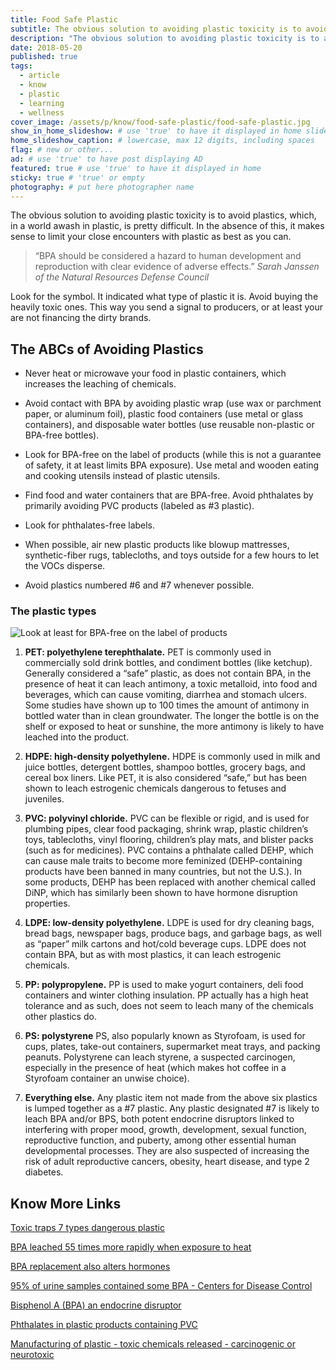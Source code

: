 ```yaml
---
title: Food Safe Plastic
subtitle: The obvious solution to avoiding plastic toxicity is to avoid plastics. Reduce damage by picking the least toxic ones.
description: "The obvious solution to avoiding plastic toxicity is to avoid plastics, which, in a world awash in plastic, is pretty difficult. In the absence of this, it..."
date: 2018-05-20
published: true
tags:
  - article
  - know
  - plastic
  - learning
  - wellness
cover_image: /assets/p/know/food-safe-plastic/food-safe-plastic.jpg
show_in_home_slideshow: # use 'true' to have it displayed in home slideshow
home_slideshow_caption: # lowercase, max 12 digits, including spaces
flag: # new or other...
ad: # use 'true' to have post displaying AD
featured: true # use 'true' to have it displayed in home
sticky: true # 'true' or empty
photography: # put here photographer name
---
```



The obvious solution to avoiding plastic toxicity is to avoid plastics, which, in a world awash in plastic, is pretty difficult. In the absence of this, it makes sense to limit your close encounters with plastic as best as you can.

>“BPA should be considered a hazard to human development and reproduction with clear evidence of adverse effects.” _Sarah Janssen of the Natural Resources Defense Council_

Look for the symbol. It indicated what type of plastic it is. Avoid buying the heavily toxic ones. This way you send a signal to producers, or at least your are not financing the dirty brands.


## The ABCs of Avoiding Plastics

- Never heat or microwave your food in plastic containers, which increases the leaching of chemicals.

- Avoid contact with BPA by avoiding plastic wrap (use wax or parchment paper, or aluminum foil), plastic food containers (use metal or glass containers), and disposable water bottles (use reusable non-plastic or BPA-free bottles).

- Look for BPA-free on the label of products (while this is not a guarantee of safety, it at least limits BPA exposure). Use metal and wooden eating and cooking utensils instead of plastic utensils.

- Find food and water containers that are BPA-free. Avoid phthalates by primarily avoiding PVC products (labeled as #3 plastic).

- Look for phthalates-free labels.

- When possible, air new plastic products like blowup mattresses, synthetic-fiber rugs, tablecloths, and toys outside for a few hours to let the VOCs disperse.

- Avoid plastics numbered #6 and #7 whenever possible.


### The plastic types

![Look at least for BPA-free on the label of products](/assets/p/know/food-safe-plastic/food-safe-plastic-02.jpg)


1. **PET: polyethylene terephthalate.** PET is commonly used in commercially sold drink bottles, and condiment bottles (like ketchup). Generally considered a “safe” plastic, as does not contain BPA, in the presence of heat it can leach antimony, a toxic metalloid, into food and beverages, which can cause vomiting, diarrhea and stomach ulcers. Some studies have shown up to 100 times the amount of antimony in bottled water than in clean groundwater. The longer the bottle is on the shelf or exposed to heat or sunshine, the more antimony is likely to have leached into the product.

2. **HDPE: high-density polyethylene.** HDPE is commonly used in milk and juice bottles, detergent bottles, shampoo bottles, grocery bags, and cereal box liners. Like PET, it is also considered “safe,” but has been shown to leach estrogenic chemicals dangerous to fetuses and juveniles.

3. **PVC: polyvinyl chloride.** PVC can be flexible or rigid, and is used for plumbing pipes, clear food packaging, shrink wrap, plastic children’s toys, tablecloths, vinyl flooring, children’s play mats, and blister packs (such as for medicines). PVC contains a phthalate called DEHP, which can cause male traits to become more feminized (DEHP-containing products have been banned in many countries, but not the U.S.). In some products, DEHP has been replaced with another chemical called DiNP, which has similarly been shown to have hormone disruption properties.

4. **LDPE: low-density polyethylene.** LDPE is used for dry cleaning bags, bread bags, newspaper bags, produce bags, and garbage bags, as well as “paper” milk cartons and hot/cold beverage cups. LDPE does not contain BPA, but as with most plastics, it can leach estrogenic chemicals.

5. **PP: polypropylene.** PP is used to make yogurt containers, deli food containers and winter clothing insulation. PP actually has a high heat tolerance and as such, does not seem to leach many of the chemicals other plastics do.

6. **PS: polystyrene** PS, also popularly known as Styrofoam, is used for cups, plates, take-out containers, supermarket meat trays, and packing peanuts. Polystyrene can leach styrene, a suspected carcinogen, especially in the presence of heat (which makes hot coffee in a Styrofoam container an unwise choice).

7. **Everything else.** Any plastic item not made from the above six plastics is lumped together as a #7 plastic. Any plastic designated #7 is likely to leach BPA and/or BPS, both potent endocrine disruptors linked to interfering with proper mood, growth, development, sexual function, reproductive function, and puberty, among other essential human developmental processes. They are also suspected of increasing the risk of adult reproductive cancers, obesity, heart disease, and type 2 diabetes.




## Know More Links

[Toxic traps 7 types dangerous plastic](https://www.alternet.org/personal-health/toxic-traps-when-these-7-types-plastic-are-dangerous)

[BPA leached 55 times more rapidly when exposure to heat](https://www.sciencedaily.com/releases/2008/01/080130092108.htm)

[BPA replacement also alters hormones](https://www.scientificamerican.com/article/bpa-replacement-also-alters-hormones/)

[95% of urine samples contained some BPA - Centers for Disease Control](https://www.niehs.nih.gov/health/topics/agents/sya-bpa/)

[Bisphenol A (BPA) an endocrine disruptor](https://www.ncbi.nlm.nih.gov/pubmed/21605673)

[Phthalates in plastic products containing PVC](https://www.cdc.gov/biomonitoring/Phthalates_FactSheet.html)

[Manufacturing of plastic - toxic chemicals released - carcinogenic or neurotoxic](https://ecologycenter.org/plastics/ptf/report3/)
